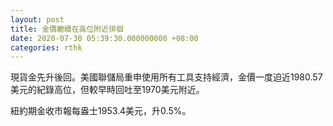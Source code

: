 ```yaml
---
layout: post
title: 金價繼續在高位附近徘徊
date: 2020-07-30 05:39:30.000000000 +08:00
categories: rthk
---
```


現貨金先升後回。美國聯儲局重申使用所有工具支持經濟，金價一度迫近1980.57美元的紀錄高位，但較早時回吐至1970美元附近。

紐約期金收市報每盎士1953.4美元，升0.5%。
